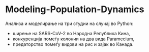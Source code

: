 # Modeling-Population-Dynamics

Анализа и моделирање на три студии на случај во Python:
- ширење на SARS-CoV-2 во Народна Република Кина,
- конкуренција помеѓу колонии на два вида Paramecium,
- предаторство помеѓу видови на рис и зајак во Канада.
